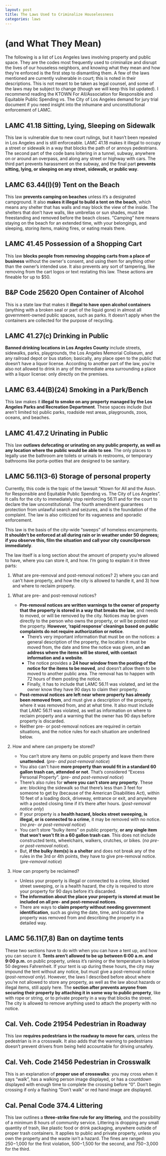 ```yaml
---
layout: post
title: The Laws Used to Criminalize Houselessness
categories: laws
---
```


# (and What They Mean)

The following is a list of Los Angeles laws involving property and public space.
They are the codes most frequently used to criminalize and disrupt the lives of 
our houseless neighbors, and knowing what they mean and how they’re enforced is 
the first step to dismantling them. A few of the laws mentioned are currently 
vulnerable in court; this is noted in their descriptions. This is not meant to be
taken as legal counsel, and some of the laws may be subject to change (though we
will keep this list updated). I recommend reading the KTOWN For All/Association 
for Responsible and Equitable Public Spending vs. The City of Los Angeles demand
for jury trial document if you need insight into the inhumane and unconstitutional
enforcement of LAMC. 

## LAMC 41.18 Sitting, Lying, Sleeping on Sidewalk


This law is vulnerable due to new court rulings, but it hasn’t been repealed in 
Los Angeles and is still enforceable. LAMC 41.18 makes it illegal to occupy a 
street or sidewalk in a way that blocks the path of or annoys pedestrians. The 
second part of the code bans loitering in a tunnel, subway, anywhere on or around
an overpass, and along any street or highway with cars. The third part prevents 
harassment on the subway, and the final part **prevents sitting, lying, or sleeping
on any street, sidewalk, or public way**. 

## LAMC 63.44(I)(9) Tent on the Beach

This law **prevents camping on beaches** unless it’s a designated campground. It also
**makes it illegal to build a tent on the beach**, which means any shelter that has 
walls and may block the view of the inside. The shelters that don’t have walls, 
like umbrellas or sun shades, must be freestanding and removed before the beach 
closes. “Camping” here means staying on the beach for an extended time, with your
belongings, and sleeping, storing items, making fires, or eating meals there.

## LAMC 41.45 Possession of a Shopping Cart

This law **blocks people from removing shopping carts from a place of business** 
without the owner's consent, and using them for anything other than the owner’s 
intended use. It also prevents any sort of tampering, like removing from the cart
logos or text restating this law. These actions are fineable for up to $50.

## B&P Code 25620 Open Container of Alcohol

This is a state law that makes it **illegal to have open alcohol containers** (anything
with a broken seal or part of the liquid gone) in almost all government-owned public
spaces, such as parks. It doesn’t apply when the containers are collected for the
purpose of recycling. 

## LAMC 41.27(c) Drinking in Public

**Banned drinking locations in Los Angeles County** include streets, sidewalks, 
parks, playgrounds, the Los Angeles Memorial Coliseum, and any railroad depot or
bus station; basically, any place open to the public that doesn’t have a liquor 
license. According to another part of the law, you’re also not allowed to drink 
in any of the immediate area surrounding a place with a liquor license: only directly
on the premises.

## LAMC 63.44(B)(24) Smoking in a Park/Bench

This law makes it **illegal to smoke on any property managed by the Los Angeles Parks
and Recreation Department**. These spaces include (but aren’t limited to) public 
parks, roadside rest areas, playgrounds, zoos, oceans, and beaches. 

## LAMC 41.47.2 Urinating in Public

This law **outlaws defecating or urinating on any public property, as well as any 
location where the public would be able to see**. The only places to legally use 
the bathroom are toilets or urinals in restrooms, or temporary bathrooms like 
porta-potties that are designed to be sanitary. 

## LAMC 56.11(3-6) Storage of personal property

Currently, this code is the topic of the lawsuit “Ktown for All and the Assn. for
Responsible and Equitable Public Spending vs. The City of Los Angeles”. It calls
for the city to immediately stop reinforcing 56.11 and for the court to declare 
the law unconstitutional. The fourth amendment guarantees protection from unlawful
search and seizures, and is the foundation of the complaint. The law is also criticized
for its vagueness and sporadic enforcement.  

This law is the basis of the city-wide “sweeps” of homeless encampments. **It shouldn’t
be enforced at all during rain or in weather under 50 degrees; if you observe this,
film the situation and call your city councilperson immediately**. 

The law itself is a long section about the amount of property you’re allowed to 
have, where you can store it, and how. I’m going to explain it in three parts:
1) What are pre-removal and post-removal notices? 2) where you can and can’t have
property, and how the city is allowed to handle it, and 3) how and where to reclaim
property. 

1. What are pre- and post-removal notices?
	* **Pre-removal notices are written warnings to the owner of property that the 
	property is stored in a way that breaks the law**, and needs to moved, or will be 
	removed by the city. Notices may be given directly to the person who owns the 
	property, or will be posted near the property. **However, ‘rapid response’ cleanings
	based on public complaints do not require authorization or notice**.
   		* There’s very important information that must be on the notices: a general
   		description of the property, the location it must be moved from, the date and
   		time the notice was given, and **an address where the items will be stored, with
   		contact information and a website**. 
   		* The notice provides a **24 hour window from the posting of the notice for the
   		items to be moved**, and doesn’t allow them to be moved to another public area.
   		The removal has to happen with 72 hours of them posting the notice. 
   		* Finally, it has to include that LAMC 56.11 was violated, and let the owner
   		know they have 90 days to claim their property. 
	* **Post-removal notices are left near where property has already been removed 
	from**, and must give a description of the property, where it was removed from, and
	at what time. It also must include that LAMC 56.11 was violated, as well as information
	on where to reclaim property and a warning that the owner has 90 days before 
	property is discarded.
	* Neither pre- or post-removal notices are required in certain situations, and 
	the notice rules for each situation are underlined below. 
2. How and where can property be stored? 
	* You can’t store any items on public property and leave them there **unattended**. 
	(*pre- and post-removal notice*) 
	* You also can't have **more property than would fit in a standard 60 gallon trash
	can, attended or not**. That’s considered “Excess Personal Property”. (*pre- and 
	post-removal notice*) 
	* There’s also rules for **where you can’t store any property**. These are: blocking
	the sidewalk so that there’s less than 3 feet for someone to get by (because of 
	the American Disabilities Act), within 10 feet of a loading dock, driveway, 
	entrance or exit, and anywhere with a posted closing time if it’s there after 
	hours. (*post-removal notice only*)
	*  If your property is a **health hazard, blocks street sweeping, is illegal, or 
	is connected to a crime**, it may be removed with no notice. (*no pre- or post-removal
	notice*)
	* You can’t store “bulky items” on public property, **or any single item that won’t
	won’t fit in a 60 gallon trash can**. This does not include constructed tents, 
	wheelchairs, walkers, crutches, or bikes. (*no pre- or post-removal notice*).
	* But, **if the bulky item(s) is a shelter** and does not break any of the rules in 
	the 3rd or 4th points, they have to give pre-removal notice. (*pre-removal notice*) 

3. How can property be reclaimed? 
	* Unless your property is illegal or connected to a crime, blocked street sweeping,
	or is a health hazard, the city is required to store your property for 90 days 
	before it’s discarded.
	* **The information about the place your property is stored at must be included on
	all pre- and post-removal notices**.
	* There are ways to **claim property without needing government identification**, 
	such as giving the date, time, and location the property was removed from and 
	describing the property in a detailed way.

## LAMC 56.11(7,8) Ban on daytime tents

These two sections have to do with when you can have a tent up, and how you can 
secure it. **Tents aren’t allowed to be up between 6:00 a.m. and 9:00 p.m.** on public
property, unless it’s raining or the temperature is below 50 degrees Fahrenheit. 
If your tent is up during these hours, the city may impound the tent without any 
notice, but must give a post-removal notice (*post-removal only*). However, the laws
I described before about where you’re not allowed to store any property, as well 
as the law about hazards or illegal items, still apply here. The **section after 
prevents anyone from securing their property by attaching it in some way to public
property**, like with rope or string, or to private property in a way that blocks 
the street. The city is allowed to remove anything used to attach the property 
with no notice. 

## Cal. Veh. Code 21954 Pedestrian in Roadway

This law **requires pedestrians in the roadway to move for cars**, unless the pedestrian
is in a crosswalk. It also adds that the warning to pedestrians doesn’t prevent 
drivers from being held accountable for driving unsafely. 

## Cal. Veh. Code 21456 Pedestrian in Crosswalk

This is an explanation of **proper use of crosswalks**: you may cross when it says 
“walk”, has a walking person image displayed, or has a countdown displayed with 
enough time to complete the crossing before “0”. Don’t begin crossing if only a 
flashing “Don’t walk” or red hand image are displayed. 

## Cal. Penal Code 374.4 Littering

This law outlines a **three-strike fine rule for any littering**, and the possibility
of a minimum 8 hours of community service. Littering is dropping any small quantity 
of trash, like plastic food or drink packaging, anywhere outside of proper trash 
containers. It applies to public and private property, unless you own the property
and the waste isn’t a hazard. The fines are ranged: $250-$1,000 for the first 
violation, $500-$1,500 for the second, and $750-$3,000 for the third.